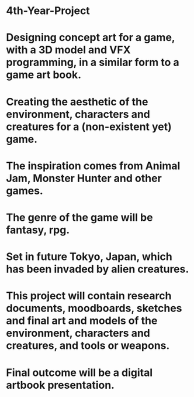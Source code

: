 # 4th-Year-Project
 
# Designing concept art for a game, with a 3D model and VFX programming, in a similar form to a game art book. 

# Creating the aesthetic of the environment, characters and creatures for a (non-existent yet) game. 

# The inspiration comes from Animal Jam, Monster Hunter and other games. 

# The genre of the game will be fantasy, rpg. 

# Set in future Tokyo, Japan, which has been invaded by alien creatures. 

# This project will contain research documents, moodboards, sketches and final art and models of the environment, characters and creatures, and tools or weapons. 

# Final outcome will be a digital artbook presentation.